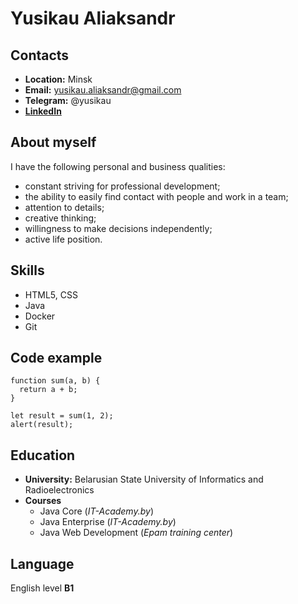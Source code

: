 # Yusikau Aliaksandr

## Contacts
* **Location:** Minsk
* **Email:** yusikau.aliaksandr@gmail.com
* **Telegram:** @yusikau
* **[LinkedIn](https://www.linkedin.com/in/ayusikau/)**

## About myself
I have the following personal and business qualities:
- constant striving for professional development;
- the ability to easily find contact with people and work in a team;
- attention to details;
- creative thinking;
- willingness to make decisions independently;
- active life position.

## Skills
+ HTML5, CSS
+ Java
+ Docker
+ Git

## Code example
```
function sum(a, b) {
  return a + b;
}

let result = sum(1, 2);
alert(result);
```
## Education
* **University:** Belarusian State University of Informatics and Radioelectronics
* **Courses**
    + Java Core (*IT-Academy.by*)
    + Java Enterprise (*IT-Academy.by*)
    + Java Web Development (*Epam training center*)

## Language
English level **B1**
